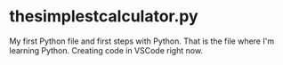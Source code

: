 # thesimplestcalculator.py
My first Python file and first steps with Python.
That is the file where I'm learning Python.
Creating code in VSCode right now.
